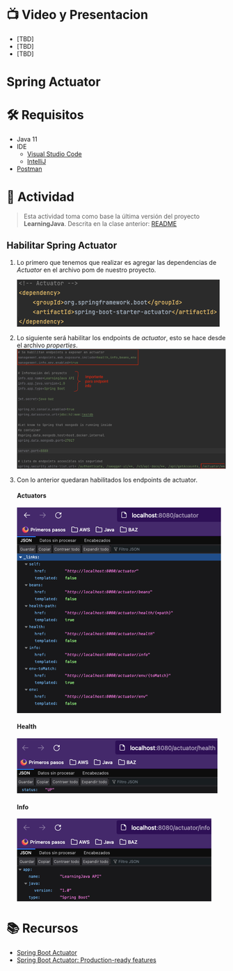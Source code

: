 # :tv: Video y Presentacion
- [TBD]
- [TBD]
- [TBD]
# Spring Actuator
# :hammer_and_wrench:  Requisitos
- Java 11
- IDE
    * [Visual Studio Code](https://code.visualstudio.com/download)
    * [IntelliJ](https://www.jetbrains.com/idea/download)
- [Postman](https://www.postman.com/downloads/)

# :pencil: Actividad
> Esta actividad toma como base la última versión del proyecto **LearningJava**. 
> Descrita en la clase anterior: [README](https://github.com/wizelineacademy/BAZJAVA2-2022/blob/main/Semana%204/Security/README.md)
## Habilitar Spring Actuator
1. Lo primero que tenemos que realizar es agregar las dependencias de _Actuator_ en el archivo pom de nuestro proyecto.

   ![img.png](images/spring-actuator-dependency.png)
   
2. Lo siguiente será habilitar los endpoints de _actuator_, esto se hace desde el archivo _properties_.
   ![img.png](images/properties.png)

3. Con lo anterior quedaran habilitados los endpoints de actuator.
   #### Actuators
    ![img.png](images/actuators.png)
   #### Health
   ![img.png](images/actuator-health.png)
   #### Info
   ![img.png](images/actuator-info.png)


# :books: Recursos
- [Spring Boot Actuator](https://www.baeldung.com/spring-boot-actuators)
- [Spring Boot Actuator: Production-ready features](https://docs.spring.io/spring-boot/docs/2.0.x/reference/html/production-ready.html)
